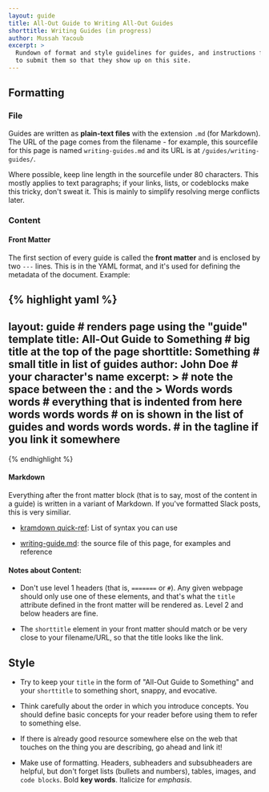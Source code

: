 ```yaml
---
layout: guide
title: All-Out Guide to Writing All-Out Guides
shorttitle: Writing Guides (in progress)
author: Mussah Yacoub
excerpt: >
  Rundown of format and style guidelines for guides, and instructions for how
  to submit them so that they show up on this site.
---
```


## Formatting

### File

Guides are written as **plain-text files** with the extension `.md` (for
Markdown). The URL of the page comes from the filename - for example, this
sourcefile for this page is named `writing-guides.md` and its URL is at
`/guides/writing-guides/`.

Where possible, keep line length in the sourcefile under 80 characters.  This
mostly applies to text paragraphs; if your links, lists, or codeblocks make
this tricky, don't sweat it.  This is mainly to simplify resolving merge
conflicts later.

### Content

#### Front Matter

The first section of every guide is called the **front matter** and is enclosed
by two `---` lines.  This is in the YAML format, and it's used for defining the
metadata of the document. Example:

{% highlight yaml %}
---
layout: guide                       # renders page using the "guide" template
title: All-Out Guide to Something   # big title at the top of the page
shorttitle: Something               # small title in list of guides
author: John Doe                    # your character's name
excerpt: >                          # note the space between the : and the >
  Words words words                 # everything that is indented from here
  words words words                 # on is shown in the list of guides and
  words words words.                # in the tagline if you link it somewhere
---
{% endhighlight %}

#### Markdown

Everything after the front matter block (that is to say, most of the content in
a guide) is written in a variant of Markdown.  If you've formatted Slack posts,
this is very similiar.

- [kramdown quick-ref](http://kramdown.gettalong.org/quickref.html): List of
syntax you can use

- [writing-guide.md](https://raw.githubusercontent.com/all-out/guides/master/_guides/bookmarks.md):
the source file of this page, for examples and reference

#### Notes about Content:

- Don't use level 1 headers (that is, `=======` or `#`).  Any given
webpage should only use one of these elements, and that's what the `title`
attribute defined in the front matter will be rendered as.  Level 2 and below
headers are fine.

- The `shorttitle` element in your front matter should match or be very close
to your filename/URL, so that the title looks like the link.

## Style

- Try to keep your `title` in the form of "All-Out Guide to Something" and your
`shorttitle` to something short, snappy, and evocative.

- Think carefully about the order in which you introduce concepts.  You should
define basic concepts for your reader before using them to refer to something
else.

- If there is already good resource somewhere else on the web that touches on
the thing you are describing, go ahead and link it!

- Make use of formatting.  Headers, subheaders and subsubheaders are helpful,
but don't forget lists (bullets and numbers), tables, images, and `code
blocks`. Bold **key words**.  Italicize for *emphasis*.
